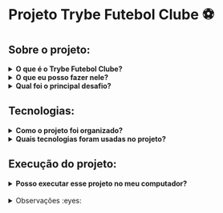 # Projeto Trybe Futebol Clube :soccer:

## Sobre o projeto:
<details>
  <summary><strong>O que é o Trybe Futebol Clube?</strong></summary>
  O Trybe Futebol Clube é uma aplicação full-stack de gerenciamento de partidas e classificação de um campeonato de futebol.
</details>

<details>
  <summary><strong>O que eu posso fazer nele?</strong></summary>
  Usuário: <br />
  O usuário pode consultar partidas em andamento e/ou finalizadas além de consultar a classificação dos times como mandantes, como visitantes e também a classificação geral. <br /><br />
  Adminstrador: <br />
  Além de todos os acessos que o usuário comum tem, o administrador pode iniciar partidas, editar e/ou finalizar partidas em andamento.
</details>

<details>
  <summary><strong>Qual foi o principal desafio?</strong></summary>
  O principal desafio foi desenvolver um back-end funcional e intgerá-lo ao front-end já pronto, além de fazer testes de integração para garantir o funcionamento correto da API.
</details>

## Tecnologias:
<details>
  <summary><strong>Como o projeto foi organizado?</strong></summary>
  O projeto seguiu o conceito de arquitetura em camadas, onde foram usadas três camadas. São elas:
  <br />
  <br />
  
  * Camada Model:
    * Camada responsável pela comunicação entre o back-end e o banco de dados.
  * Camada Service:
    * Camada responsável pelas regras de negócio da aplicação.
  * Camada Controller:
    * Camada responsável por receber a requisição e devolver a resposta ao cliente (front-end).
  
</details>

<details>
  <summary><strong>Quais tecnologias foram usadas no projeto?</strong></summary>
  
  * Node.js,
  * Express.js,
  * TypeScript,
  * MySQL,
  * Sequelize,
  * Docker,
  * JsonWebToken,
  * Mocha,
  * Chai,
  * Sinon
  
</details>

## Execução do projeto:
<details>
  <summary><strong>Posso executar esse projeto no meu computador?</strong></summary>
  
  Sim! Você pode clonar o repositório e testar a aplicação em sua máquina seguindo os passos abaixo. Recomendo usar o [Docker](https://www.docker.com/).
  <br />
  
  1. Clone o repositório.
  * `git clone git@github.com:rafaelsisoares/trybe-futebol-clube.git`
  * Depois entre no repositório clonado
    * `cd trybe-futebol-clube`
    
  2. Instale as dependências.
  * `npm install`
   
  3. Execute o script de inicialização dos containers.
  * `npm run compose:up`
  * Para parar os serviços:
    * `npm run compose:down`
</details>

<br />
<details>
  <summary>Observações :eyes:</summary>
  
  O código do front-end foi desenvolvido e fornecido pela [Trybe](https://www.betrybe.com/).
</details>
<!-- Olá, Tryber!
Esse é apenas um arquivo inicial para o README do seu projeto.
É essencial que você preencha esse documento por conta própria, ok?
Não deixe de usar nossas dicas de escrita de README de projetos, e deixe sua criatividade brilhar!
:warning: IMPORTANTE: você precisa deixar nítido:
- quais arquivos/pastas foram desenvolvidos por você; 
- quais arquivos/pastas foram desenvolvidos por outra pessoa estudante;
- quais arquivos/pastas foram desenvolvidos pela Trybe.
-->
